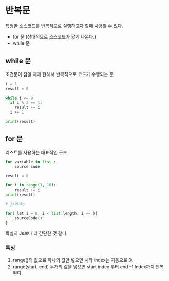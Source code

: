 # 반복문
특정한 소스코드를 반복적으로 실행하고자 할때 사용할 수 있다.
- for 문 (상대적으로 소스코드가 짧게 나온다.)
- while 문

## while 문
조건문이 참일 때에 한해서 반복적으로 코드가 수행되는 문

```python
i = 1
result = 0

while i <= 9:
  if i % 2 == 1:
    result += i
  i += 1

print(result)

```

## for 문
리스트를 사용하는 대표적인 구조 
```python
for variable in list :
	source code

result = 0

for i in range(1, 10):
	result += i
print(result)

# js에서는

for( let i = 0; i < list.length; i ++ ){
	sourceCode()
}

```
확실히 Js보다 더 간단한 것 같다. 

### 특징
1. range()의 값으로 하나의 값만 넣으면 시작 index는 자동으로 0. 
2. range(start, end) 두개의 값을 넣으면 start index 부터 end -1 Index까지 반복된다.